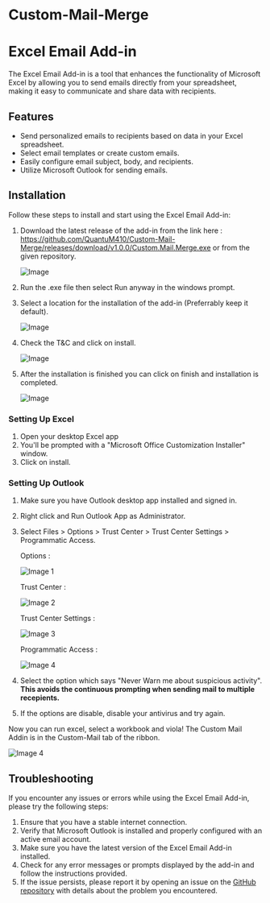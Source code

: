 # Custom-Mail-Merge

# Excel Email Add-in

The Excel Email Add-in is a tool that enhances the functionality of Microsoft Excel by allowing you to send emails directly from your spreadsheet, making it easy to communicate and share data with recipients.

## Features

- Send personalized emails to recipients based on data in your Excel spreadsheet.
- Select email templates or create custom emails.
- Easily configure email subject, body, and recipients.
- Utilize Microsoft Outlook for sending emails.

## Installation

Follow these steps to install and start using the Excel Email Add-in:

1. Download the latest release of the add-in from the link here : https://github.com/QuantuM410/Custom-Mail-Merge/releases/download/v1.0.0/Custom.Mail.Merge.exe
   or from the given repository.

    ![Image](src-images/2023-07-08%2021_16_05-QuantuM410_Custom-Mail-Merge%20-%20Brave.png)
   
2. Run the .exe file then select Run anyway in the windows prompt.
3. Select a location for the installation of the add-in (Preferrably keep it default).
   
    ![Image](src-images/2023-07-08%2020_52_15-Media%20Player.png)
   
4. Check the T&C and click on install.
   
    ![Image](src-images/2023-07-08%2020_52_35-Media%20Player.png)
   
5. After the installation is finished you can click on finish and installation is completed.

    ![Image](src-images/2023-07-08%2020_52_55-Media%20Player.png)
   
### Setting Up Excel
1. Open your desktop Excel app
2. You'll be prompted with a "Microsoft Office Customization Installer" window.
3. Click on install.
   
### Setting Up Outlook
1. Make sure you have Outlook desktop app installed and signed in.
2. Right click and Run Outlook App as Administrator.
3. Select Files > Options > Trust Center > Trust Center Settings > Programmatic Access.

   Options : 

   ![Image 1](src-images/2023-07-08%2020_56_44-Inbox%20-%20kartikey03@hotmail.com%20-%20Outlook.png)

   Trust Center :
   
   ![Image 2](src-images/2023-07-08%2020_57_55-.png)

   Trust Center Settings :

   ![Image 3](src-images/2023-07-08%2020_58_07-Outlook%20Options.png)

   Programmatic Access :
   
   ![Image 4](src-images/2023-07-08%2020_58_30-Trust%20Center.png)

5. Select the option which says "Never Warn me about suspicious activity". **This avoids the continuous prompting when sending mail to multiple recepients.**
6. If the options are disable, disable your antivirus and try again.

  Now you can run excel, select a workbook and viola! The Custom Mail Addin is in the Custom-Mail tab of the ribbon.

   ![Image 4](src-images/2023-07-08%2021_00_41-ToRVforPrinterHODEmail%20-%20Excel.png)

## Troubleshooting

If you encounter any issues or errors while using the Excel Email Add-in, please try the following steps:

1. Ensure that you have a stable internet connection.
2. Verify that Microsoft Outlook is installed and properly configured with an active email account.
3. Make sure you have the latest version of the Excel Email Add-in installed.
4. Check for any error messages or prompts displayed by the add-in and follow the instructions provided.
5. If the issue persists, please report it by opening an issue on the [GitHub repository](https://github.com/QuantuM410/excel-mail-addin/issues) with details about the problem you encountered.

